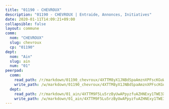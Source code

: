 ```yaml
---
title: "01190 - CHEVROUX"
description: "01190 - CHEVROUX | Entraide, Annonces, Initiatives"
date: 2020-01-11T14:09:21+09:00
collapsible: false
layout: commune
comm:
  nom: "CHEVROUX"
  slug: chevroux
  cp: "01190"
dept:
  nom: "Ain"
  slug: ain
  num: "01"
peerpad:
  comm:
    read_path: /r/markdown/01190_chevroux/4XTTM8yX1JNBdSpaAmznXPFscKGuWu4xyY6RDKMMfDpn6czd9
    write_path: /w/markdown/01190_chevroux/4XTTM8yX1JNBdSpaAmznXPFscKGuWu4xyY6RDKMMfDpn6czd9-K3TgTnSv4gpX1tA9aTPWw75s3i4v7mhgRA9iFm5qfoYaLA77wMbGUmt7SHTocuiPWex3F43xyyb77GB92zomm32Z1y99eD23uDgvThXVDThU46pqBz8qJcvECGDve2XnYpr1eTaK
  dept:
    read_path: /r/markdown/01_ain/4XTTM9F5Lu5rzByUwAPpyzfuAZHNExy1TWE3X3wiTrPFfiAJr
    write_path: /w/markdown/01_ain/4XTTM9F5Lu5rzByUwAPpyzfuAZHNExy1TWE3X3wiTrPFfiAJr-K3TgUnxzeFoJA4CB58vXNvKXURJneTNZHUsypAQGicGiZu7AS2sPbjspGpj7s3MmMv58YhkLaSUMQMHaiKAfoMv6wF36Urxbqqh8MmnXpnKkbVhnAishABEkMRAiyAt8GGJ1Jer2
---
```


